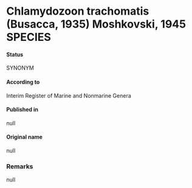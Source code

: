 # Chlamydozoon trachomatis (Busacca, 1935) Moshkovski, 1945 SPECIES

#### Status
SYNONYM

#### According to
Interim Register of Marine and Nonmarine Genera

#### Published in
null

#### Original name
null

### Remarks
null